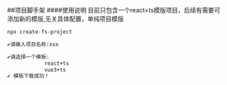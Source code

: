 ##项目脚手架
####使用说明
目前只包含一个react+ts模版项目，后续有需要可添加新的模版,无关具体配置，单纯项目模版
```bash
npx create-fs-project

✔请输入项目名称:xxx

✔请选择一个模板:
            react+ts
            vue3+ts
✔ 模板下载成功！
```
